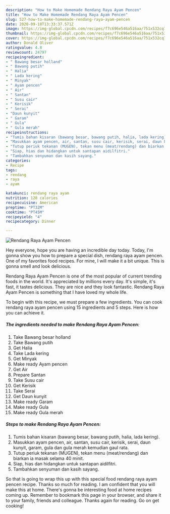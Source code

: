 ```yaml
---
description: "How to Make Homemade Rendang Raya Ayam Pencen"
title: "How to Make Homemade Rendang Raya Ayam Pencen"
slug: 527-how-to-make-homemade-rendang-raya-ayam-pencen
date: 2020-09-18T13:33:37.571Z
image: https://img-global.cpcdn.com/recipes/f7c696e546a516aa/751x532cq70/rendang-raya-ayam-pencen-resipi-foto-utama.jpg
thumbnail: https://img-global.cpcdn.com/recipes/f7c696e546a516aa/751x532cq70/rendang-raya-ayam-pencen-resipi-foto-utama.jpg
cover: https://img-global.cpcdn.com/recipes/f7c696e546a516aa/751x532cq70/rendang-raya-ayam-pencen-resipi-foto-utama.jpg
author: Donald Oliver
ratingvalue: 4.8
reviewcount: 24797
recipeingredient:
- " Bawang besar holland"
- " Bawang putih"
- " Halia"
- " Lada kering"
- " Minyak"
- " Ayam pencen"
- " Air"
- " Santan"
- " Susu cair"
- " Kerisik"
- " Serai"
- "Daun kunyit"
- " Garam"
- " Gula"
- " Gula merah"
recipeinstructions:
- "Tumis bahan kisaran (bawang besar, bawang putih, halia, lada kering)."
- "Masukkan ayam pencen, air, santan, susu cair, kerisik, serai, daun kunyit, garam, gula dan gula merah kemudian gaul rata."
- "Tutup periuk tekanan (MUGEN), tekan menu (meat/rendang) dan biarkan ia masak selama 40 minit."
- "Siap, hias dan hidangkan untuk santapan aidilfitri."
- "Tambahkan senyuman dan kasih sayang."
categories:
- Recipe
tags:
- rendang
- raya
- ayam

katakunci: rendang raya ayam 
nutrition: 128 calories
recipecuisine: American
preptime: "PT32M"
cooktime: "PT45M"
recipeyield: "4"
recipecategory: Dinner

---
```



![Rendang Raya Ayam Pencen](https://img-global.cpcdn.com/recipes/f7c696e546a516aa/751x532cq70/rendang-raya-ayam-pencen-resipi-foto-utama.jpg)

Hey everyone, hope you are having an incredible day today. Today, I'm gonna show you how to prepare a special dish, rendang raya ayam pencen. One of my favorites food recipes. For mine, I will make it a bit unique. This is gonna smell and look delicious.

Rendang Raya Ayam Pencen is one of the most popular of current trending foods in the world. It's appreciated by millions every day. It's simple, it's fast, it tastes delicious. They are nice and they look fantastic. Rendang Raya Ayam Pencen is something that I have loved my whole life.




To begin with this recipe, we must prepare a few ingredients. You can cook rendang raya ayam pencen using 15 ingredients and 5 steps. Here is how you can achieve it.

<!--inarticleads1-->

##### The ingredients needed to make Rendang Raya Ayam Pencen:

1. Take  Bawang besar holland
1. Take  Bawang putih
1. Get  Halia
1. Take  Lada kering
1. Get  Minyak
1. Make ready  Ayam pencen
1. Get  Air
1. Prepare  Santan
1. Take  Susu cair
1. Get  Kerisik
1. Take  Serai
1. Get Daun kunyit
1. Make ready  Garam
1. Make ready  Gula
1. Make ready  Gula merah




<!--inarticleads2-->

##### Steps to make Rendang Raya Ayam Pencen:

1. Tumis bahan kisaran (bawang besar, bawang putih, halia, lada kering).
1. Masukkan ayam pencen, air, santan, susu cair, kerisik, serai, daun kunyit, garam, gula dan gula merah kemudian gaul rata.
1. Tutup periuk tekanan (MUGEN), tekan menu (meat/rendang) dan biarkan ia masak selama 40 minit.
1. Siap, hias dan hidangkan untuk santapan aidilfitri.
1. Tambahkan senyuman dan kasih sayang.




So that is going to wrap this up with this special food rendang raya ayam pencen recipe. Thanks so much for reading. I am confident that you will make this at home. There's gonna be interesting food at home recipes coming up. Remember to bookmark this page in your browser, and share it to your family, friends and colleague. Thanks again for reading. Go on get cooking!

